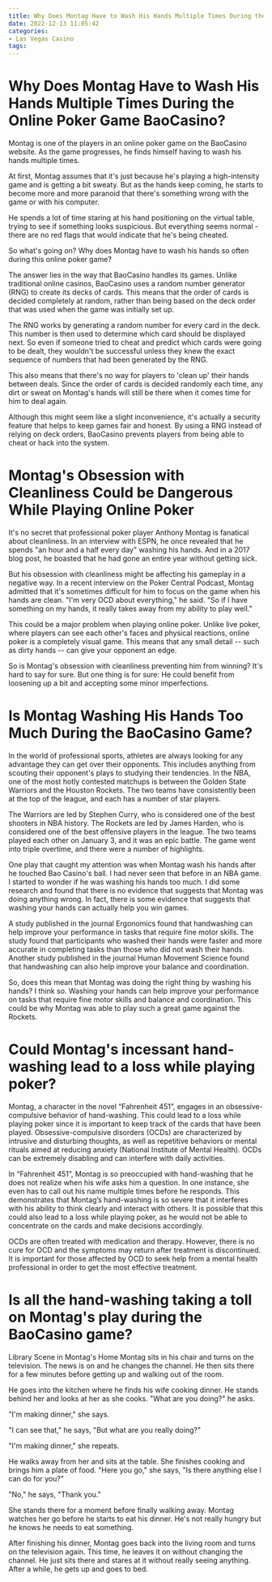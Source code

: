 ```yaml
---
title: Why Does Montag Have to Wash His Hands Multiple Times During the Online Poker Game BaoCasino
date: 2022-12-13 11:05:42
categories:
- Las Vegas Casino
tags:
---
```



#  Why Does Montag Have to Wash His Hands Multiple Times During the Online Poker Game BaoCasino?

Montag is one of the players in an online poker game on the BaoCasino website. As the game progresses, he finds himself having to wash his hands multiple times. 

At first, Montag assumes that it's just because he's playing a high-intensity game and is getting a bit sweaty. But as the hands keep coming, he starts to become more and more paranoid that there's something wrong with the game or with his computer. 

He spends a lot of time staring at his hand positioning on the virtual table, trying to see if something looks suspicious. But everything seems normal - there are no red flags that would indicate that he's being cheated. 

So what's going on? Why does Montag have to wash his hands so often during this online poker game? 

The answer lies in the way that BaoCasino handles its games. Unlike traditional online casinos, BaoCasino uses a random number generator (RNG) to create its decks of cards. This means that the order of cards is decided completely at random, rather than being based on the deck order that was used when the game was initially set up. 

The RNG works by generating a random number for every card in the deck. This number is then used to determine which card should be displayed next. So even if someone tried to cheat and predict which cards were going to be dealt, they wouldn't be successful unless they knew the exact sequence of numbers that had been generated by the RNG. 

This also means that there's no way for players to 'clean up' their hands between deals. Since the order of cards is decided randomly each time, any dirt or sweat on Montag's hands will still be there when it comes time for him to deal again. 

Although this might seem like a slight inconvenience, it's actually a security feature that helps to keep games fair and honest. By using a RNG instead of relying on deck orders, BaoCasino prevents players from being able to cheat or hack into the system.

#  Montag's Obsession with Cleanliness Could be Dangerous While Playing Online Poker

It's no secret that professional poker player Anthony Montag is fanatical about cleanliness. In an interview with ESPN, he once revealed that he spends "an hour and a half every day" washing his hands. And in a 2017 blog post, he boasted that he had gone an entire year without getting sick.

But his obsession with cleanliness might be affecting his gameplay in a negative way. In a recent interview on the Poker Central Podcast, Montag admitted that it's sometimes difficult for him to focus on the game when his hands are clean. "I'm very OCD about everything," he said. "So if I have something on my hands, it really takes away from my ability to play well."

This could be a major problem when playing online poker. Unlike live poker, where players can see each other's faces and physical reactions, online poker is a completely visual game. This means that any small detail -- such as dirty hands -- can give your opponent an edge.

So is Montag's obsession with cleanliness preventing him from winning? It's hard to say for sure. But one thing is for sure: He could benefit from loosening up a bit and accepting some minor imperfections.

#  Is Montag Washing His Hands Too Much During the BaoCasino Game?

In the world of professional sports, athletes are always looking for any advantage they can get over their opponents. This includes anything from scouting their opponent's plays to studying their tendencies. In the NBA, one of the most hotly contested matchups is between the Golden State Warriors and the Houston Rockets. The two teams have consistently been at the top of the league, and each has a number of star players.

The Warriors are led by Stephen Curry, who is considered one of the best shooters in NBA history. The Rockets are led by James Harden, who is considered one of the best offensive players in the league. The two teams played each other on January 3, and it was an epic battle. The game went into triple overtime, and there were a number of highlights.

One play that caught my attention was when Montag wash his hands after he touched Bao Casino's ball. I had never seen that before in an NBA game. I started to wonder if he was washing his hands too much. I did some research and found that there is no evidence that suggests that Montag was doing anything wrong. In fact, there is some evidence that suggests that washing your hands can actually help you win games.

A study published in the journal Ergonomics found that handwashing can help improve your performance in tasks that require fine motor skills. The study found that participants who washed their hands were faster and more accurate in completing tasks than those who did not wash their hands. Another study published in the journal Human Movement Science found that handwashing can also help improve your balance and coordination.

So, does this mean that Montag was doing the right thing by washing his hands? I think so. Washing your hands can help improve your performance on tasks that require fine motor skills and balance and coordination. This could be why Montag was able to play such a great game against the Rockets.

#  Could Montag's incessant hand-washing lead to a loss while playing poker? 

Montag, a character in the novel “Fahrenheit 451”, engages in an obsessive-compulsive behavior of hand-washing. This could lead to a loss while playing poker since it is important to keep track of the cards that have been played. Obsessive-compulsive disorders (OCDs) are characterized by intrusive and disturbing thoughts, as well as repetitive behaviors or mental rituals aimed at reducing anxiety (National Institute of Mental Health). OCDs can be extremely disabling and can interfere with daily activities.

In “Fahrenheit 451”, Montag is so preoccupied with hand-washing that he does not realize when his wife asks him a question. In one instance, she even has to call out his name multiple times before he responds. This demonstrates that Montag’s hand-washing is so severe that it interferes with his ability to think clearly and interact with others. It is possible that this could also lead to a loss while playing poker, as he would not be able to concentrate on the cards and make decisions accordingly.

OCDs are often treated with medication and therapy. However, there is no cure for OCD and the symptoms may return after treatment is discontinued. It is important for those affected by OCD to seek help from a mental health professional in order to get the most effective treatment.

#  Is all the hand-washing taking a toll on Montag's play during the BaoCasino game?

Library Scene in Montag's Home
Montag sits in his chair and turns on the television. The news is on and he changes the channel. He then sits there for a few minutes before getting up and walking out of the room.

He goes into the kitchen where he finds his wife cooking dinner. He stands behind her and looks at her as she cooks. "What are you doing?" he asks.

"I'm making dinner," she says.

"I can see that," he says, "But what are you really doing?"

"I'm making dinner," she repeats.

He walks away from her and sits at the table. She finishes cooking and brings him a plate of food. "Here you go," she says, "Is there anything else I can do for you?"

"No," he says, "Thank you."

She stands there for a moment before finally walking away. Montag watches her go before he starts to eat his dinner. He's not really hungry but he knows he needs to eat something.

After finishing his dinner, Montag goes back into the living room and turns on the television again. This time, he leaves it on without changing the channel. He just sits there and stares at it without really seeing anything. After a while, he gets up and goes to bed.